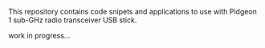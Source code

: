 This repository contains code snipets and applications to use with Pidgeon 1 sub-GHz radio transceiver USB stick.

work in progress...
